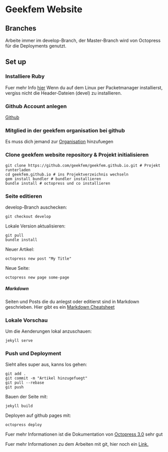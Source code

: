 # Geekfem Website

## Branches
Arbeite immer im develop-Branch, der Master-Branch wird von Octopress für die Deployments genutzt.

## Set up
### Installiere Ruby
Fuer mehr Info [hier](https://www.ruby-lang.org/de/downloads/)
Wenn du auf dem Linux per Packetmanager installierst, vergiss nicht die Header-Dateien (devel) zu installieren.

### Github Account anlegen
[Github](https://www.github.com)

### Mitglied in der geekfem organisation bei github
Es muss dich jemand zur [Organisation](https://github.com/geekfem) hinzufuegen

### Clone geekfem website repository & Projekt initialisieren
    git clone https://github.com/geekfem/geekfem.github.io.git # Projekt runterladen
    cd geekfem.github.io # ins Projektverzeichnis wechseln
    gem install bundler # bundler installieren
    bundle install # octopress und co installieren

### Seite editieren

develop-Branch auschecken:

    git checkout develop
    
Lokale Version aktualisieren:

    git pull
    bundle install
    
Neuer Artikel:

    octopress new post "My Title"
Neue Seite:

    octopress new page some-page

##### Markdown
Seiten und Posts die du anlegst oder editierst sind in Markdown geschrieben. Hier gibt es ein
[Markdown Cheatsheet](https://github.com/adam-p/markdown-here/wiki/Markdown-Cheatsheet)

### Lokale Vorschau
Um die Aenderungen lokal anzuschauen:

    jekyll serve

### Push und Deployment
Sieht alles super aus, kanns los gehen:  

    git add .  
    git commit -m "Artikel hinzugefuegt"
    git pull --rebase
    git push

Bauen der Seite mit:  

    jekyll build  

Deployen auf github pages mit:  

    octopress deploy

Fuer mehr Informationen ist die Dokumentation von [Octopress 3.0](https://github.com/octopress/octopress) sehr gut

Fuer mehr Informationen zu dem Arbeiten mit git, hier noch ein [Link.](https://de.atlassian.com/git/tutorials)

